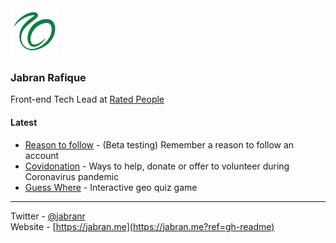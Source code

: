 <img src="https://raw.githubusercontent.com/jabranr/jabranr.github.io/develop/content/assets/images/avatar.png" alt="Logo" width="75" />


### Jabran Rafique

Front-end Tech Lead at [Rated People](https://www.ratedpeople.com/c/about-us?ref=jabranr)

#### Latest

- [Reason to follow](https://jabran.me/reason-to-follow?ref=gh-readme) - (Beta testing) Remember a reason to follow an account
- [Covidonation](https://covidonation.com?ref=gh-readme) - Ways to help, donate or offer to volunteer during Coronavirus pandemic
- [Guess Where](https://jabran.me/guess-where?ref=gh-readme) - Interactive geo quiz game


---

Twitter - [@jabranr](https://twitter.com/jabranr)
<br />
Website - [https://jabran.me](https://jabran.me?ref=gh-readme)
